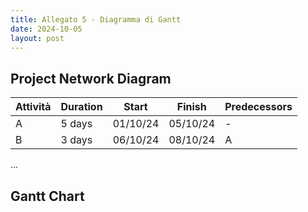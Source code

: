 ```yaml
---
title: Allegato 5 - Diagramma di Gantt
date: 2024-10-05
layout: post
---
```


## Project Network Diagram

| Attività | Duration | Start    | Finish   | Predecessors |
|----------|----------|----------|----------|--------------|
| A        | 5 days   | 01/10/24 | 05/10/24 | -            |
| B        | 3 days   | 06/10/24 | 08/10/24 | A            |

...

## Gantt Chart
